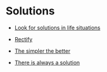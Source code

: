 # Solutions


 - [Look for solutions in life situations](../Look%20for%20solutions%20in%20life%20situations/index.md)
    
 - [Rectify](../Rectify/index.md)
    
 - [The simpler the better](../The%20simpler%20the%20better/index.md)
    
 - [There is always a solution](../There%20is%20always%20a%20solution/index.md)
    
